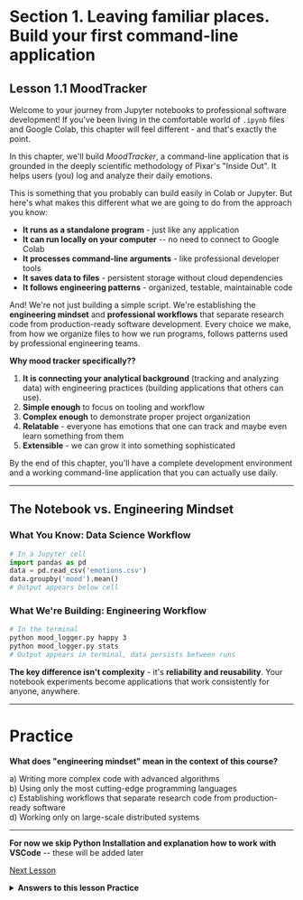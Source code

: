 
# Section 1. Leaving familiar places. Build your first command-line application
## Lesson 1.1 MoodTracker

Welcome to your journey from Jupyter notebooks to professional software development! If you've been living in the comfortable world of `.ipynb` files and Google Colab, this chapter will feel different - and that's exactly the point.

In this chapter, we'll build _MoodTracker_, a command-line application that is grounded in the deeply scientific methodology of Pixar's "Inside Out". It helps users (you) log and analyze their daily emotions. 

This is something that you probably can build easily in Colab or Jupyter. But here's what makes this different what we are going to do from the approach you know:

- **It runs as a standalone program** - just like any application
- **It can run locally on your computer** -- no need to connect to Google Colab
- **It processes command-line arguments** - like professional developer tools
- **It saves data to files** - persistent storage without cloud dependencies
- **It follows engineering patterns** - organized, testable, maintainable code

And! We're not just building a simple script. We're establishing the **engineering mindset** and **professional workflows** that separate research code from production-ready software development. Every choice we make, from how we organize files to how we run programs, follows patterns used by professional engineering teams.

**Why mood tracker specifically??**
1. **It is connecting your analytical background** (tracking and analyzing data) with engineering practices (building applications that others can use).
2. **Simple enough** to focus on tooling and workflow
3. **Complex enough** to demonstrate proper project organization 
4. **Relatable** - everyone has emotions that one can track and maybe even learn something from them
5. **Extensible** - we can grow it into something sophisticated

By the end of this chapter, you'll have a complete development environment and a working command-line application that you can actually use daily.

---
## The Notebook vs. Engineering Mindset

### What You Know: Data Science Workflow

```python
# In a Jupyter cell
import pandas as pd
data = pd.read_csv('emotions.csv')
data.groupby('mood').mean()
# Output appears below cell
```

### What We're Building: Engineering Workflow

```bash
# In the terminal
python mood_logger.py happy 3
python mood_logger.py stats
# Output appears in terminal, data persists between runs
```

**The key difference isn't complexity** - it's **reliability and reusability**. Your notebook experiments become applications that work consistently for anyone, anywhere.

---
# Practice

**What does "engineering mindset" mean in the context of this course?**

a) Writing more complex code with advanced algorithms  
b) Using only the most cutting-edge programming languages  
c) Establishing workflows that separate research code from production-ready software  
d) Working only on large-scale distributed systems

---
**For now we skip Python Installation and explanation how to work with VSCode** -- these will be added later

[Next Lesson](6_project_organization)


<details>
<summary><b>Answers to this lesson Practice</b></summary>
<b>Correct answer:</b>
<p>
c) Establishing workflows that separate research code from production-ready software
<p>
The engineering mindset focuses on creating maintainable, scalable, and production-ready code rather than just making things work. It emphasizes proper workflows, testing, documentation, and code organization. 
</details>
<!-- end of answers section -->
